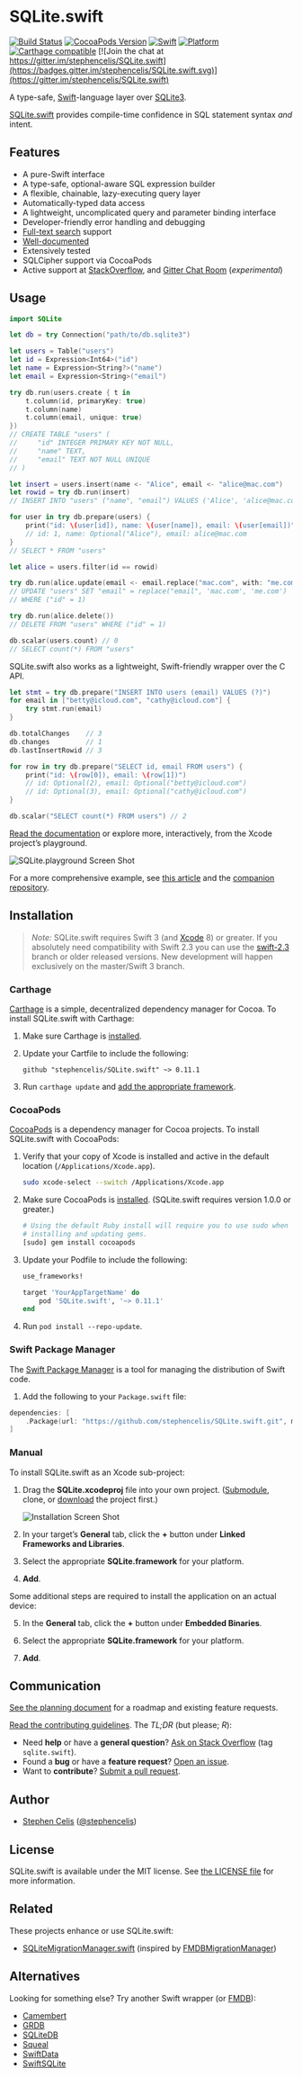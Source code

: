 # SQLite.swift

[![Build Status][Badge]][Travis] [![CocoaPods Version](https://cocoapod-badges.herokuapp.com/v/SQLite.swift/badge.png)](http://cocoadocs.org/docsets/SQLite.swift) [![Swift](https://img.shields.io/badge/swift-3-orange.svg?style=flat)](https://developer.apple.com/swift/) [![Platform](https://cocoapod-badges.herokuapp.com/p/SQLite.swift/badge.png)](http://cocoadocs.org/docsets/SQLite.swift) [![Carthage compatible](https://img.shields.io/badge/Carthage-compatible-4BC51D.svg?style=flat)](https://github.com/Carthage/Carthage) [![Join the chat at https://gitter.im/stephencelis/SQLite.swift](https://badges.gitter.im/stephencelis/SQLite.swift.svg)](https://gitter.im/stephencelis/SQLite.swift)

A type-safe, [Swift][]-language layer over [SQLite3][].

[SQLite.swift][] provides compile-time confidence in SQL statement
syntax _and_ intent.

[Badge]: https://img.shields.io/travis/stephencelis/SQLite.swift/master.svg?style=flat
[Travis]: https://travis-ci.org/stephencelis/SQLite.swift
[Swift]: https://developer.apple.com/swift/
[SQLite3]: http://www.sqlite.org
[SQLite.swift]: https://github.com/stephencelis/SQLite.swift


## Features

 - A pure-Swift interface
 - A type-safe, optional-aware SQL expression builder
 - A flexible, chainable, lazy-executing query layer
 - Automatically-typed data access
 - A lightweight, uncomplicated query and parameter binding interface
 - Developer-friendly error handling and debugging
 - [Full-text search][] support
 - [Well-documented][See Documentation]
 - Extensively tested
 - SQLCipher support via CocoaPods
 - Active support at [StackOverflow](http://stackoverflow.com/questions/tagged/sqlite.swift), and [Gitter Chat Room](https://gitter.im/stephencelis/SQLite.swift) (_experimental_)

[Full-text search]: Documentation/Index.md#full-text-search
[See Documentation]: Documentation/Index.md#sqliteswift-documentation


## Usage

``` swift
import SQLite

let db = try Connection("path/to/db.sqlite3")

let users = Table("users")
let id = Expression<Int64>("id")
let name = Expression<String?>("name")
let email = Expression<String>("email")

try db.run(users.create { t in
    t.column(id, primaryKey: true)
    t.column(name)
    t.column(email, unique: true)
})
// CREATE TABLE "users" (
//     "id" INTEGER PRIMARY KEY NOT NULL,
//     "name" TEXT,
//     "email" TEXT NOT NULL UNIQUE
// )

let insert = users.insert(name <- "Alice", email <- "alice@mac.com")
let rowid = try db.run(insert)
// INSERT INTO "users" ("name", "email") VALUES ('Alice', 'alice@mac.com')

for user in try db.prepare(users) {
    print("id: \(user[id]), name: \(user[name]), email: \(user[email])")
    // id: 1, name: Optional("Alice"), email: alice@mac.com
}
// SELECT * FROM "users"

let alice = users.filter(id == rowid)

try db.run(alice.update(email <- email.replace("mac.com", with: "me.com")))
// UPDATE "users" SET "email" = replace("email", 'mac.com', 'me.com')
// WHERE ("id" = 1)

try db.run(alice.delete())
// DELETE FROM "users" WHERE ("id" = 1)

db.scalar(users.count) // 0
// SELECT count(*) FROM "users"
```

SQLite.swift also works as a lightweight, Swift-friendly wrapper over the C
API.

``` swift
let stmt = try db.prepare("INSERT INTO users (email) VALUES (?)")
for email in ["betty@icloud.com", "cathy@icloud.com"] {
    try stmt.run(email)
}

db.totalChanges    // 3
db.changes         // 1
db.lastInsertRowid // 3

for row in try db.prepare("SELECT id, email FROM users") {
    print("id: \(row[0]), email: \(row[1])")
    // id: Optional(2), email: Optional("betty@icloud.com")
    // id: Optional(3), email: Optional("cathy@icloud.com")
}

db.scalar("SELECT count(*) FROM users") // 2
```

[Read the documentation][See Documentation] or explore more,
interactively, from the Xcode project’s playground.

![SQLite.playground Screen Shot](Documentation/Resources/playground@2x.png)

For a more comprehensive example, see [this article](http://masteringswift.blogspot.com/2015/09/create-data-access-layer-with.html) and the [companion repository](https://github.com/hoffmanjon/SQLiteDataAccessLayer2/tree/master).

## Installation

> _Note:_ SQLite.swift requires Swift 3 (and [Xcode][] 8) or greater. If you absolutely
> need compatibility with Swift 2.3 you can use the [swift-2.3][] branch or older
> released versions. New development will happen exclusively on the master/Swift 3 branch.

### Carthage

[Carthage][] is a simple, decentralized dependency manager for Cocoa. To
install SQLite.swift with Carthage:

 1. Make sure Carthage is [installed][Carthage Installation].

 2. Update your Cartfile to include the following:

    ```
    github "stephencelis/SQLite.swift" ~> 0.11.1
    ```

 3. Run `carthage update` and [add the appropriate framework][Carthage Usage].


[Carthage]: https://github.com/Carthage/Carthage
[Carthage Installation]: https://github.com/Carthage/Carthage#installing-carthage
[Carthage Usage]: https://github.com/Carthage/Carthage#adding-frameworks-to-an-application


### CocoaPods

[CocoaPods][] is a dependency manager for Cocoa projects. To install
SQLite.swift with CocoaPods:

 1. Verify that your copy of Xcode is installed and active in the default location (`/Applications/Xcode.app`).

    ```sh
    sudo xcode-select --switch /Applications/Xcode.app
    ```

 2. Make sure CocoaPods is [installed][CocoaPods Installation]. (SQLite.swift requires version 1.0.0 or greater.)

    ``` sh
    # Using the default Ruby install will require you to use sudo when
    # installing and updating gems.
    [sudo] gem install cocoapods
    ```

 3. Update your Podfile to include the following:

    ``` ruby
    use_frameworks!

    target 'YourAppTargetName' do
        pod 'SQLite.swift', '~> 0.11.1'
    end
    ```

 4. Run `pod install --repo-update`.

[CocoaPods]: https://cocoapods.org
[CocoaPods Installation]: https://guides.cocoapods.org/using/getting-started.html#getting-started

### Swift Package Manager

The [Swift Package Manager][] is a tool for managing the distribution of Swift code.

1. Add the following to your `Package.swift` file:

```swift
dependencies: [
    .Package(url: "https://github.com/stephencelis/SQLite.swift.git", majorVersion: 0, minor: 11)
]
```

[Swift Package Manager]: https://swift.org/package-manager

### Manual

To install SQLite.swift as an Xcode sub-project:

 1. Drag the **SQLite.xcodeproj** file into your own project.
    ([Submodule][], clone, or [download][] the project first.)

    ![Installation Screen Shot](Documentation/Resources/installation@2x.png)

 2. In your target’s **General** tab, click the **+** button under **Linked
    Frameworks and Libraries**.

 3. Select the appropriate **SQLite.framework** for your platform.

 4. **Add**.

Some additional steps are required to install the application on an actual device:

 5. In the **General** tab, click the **+** button under **Embedded Binaries**.

 6. Select the appropriate **SQLite.framework** for your platform.

 7. **Add**.


[Xcode]: https://developer.apple.com/xcode/downloads/
[Submodule]: http://git-scm.com/book/en/Git-Tools-Submodules
[download]: https://github.com/stephencelis/SQLite.swift/archive/master.zip


## Communication

[See the planning document] for a roadmap and existing feature requests.

[Read the contributing guidelines][]. The _TL;DR_ (but please; _R_):

 - Need **help** or have a **general question**? [Ask on Stack
   Overflow][] (tag `sqlite.swift`).
 - Found a **bug** or have a **feature request**? [Open an issue][].
 - Want to **contribute**? [Submit a pull request][].

[See the planning document]: /Documentation/Planning.md
[Read the contributing guidelines]: ./CONTRIBUTING.md#contributing
[Ask on Stack Overflow]: http://stackoverflow.com/questions/tagged/sqlite.swift
[Open an issue]: https://github.com/stephencelis/SQLite.swift/issues/new
[Submit a pull request]: https://github.com/stephencelis/SQLite.swift/fork


## Author

 - [Stephen Celis](mailto:stephen@stephencelis.com)
   ([@stephencelis](https://twitter.com/stephencelis))


## License

SQLite.swift is available under the MIT license. See [the LICENSE
file](./LICENSE.txt) for more information.

## Related

These projects enhance or use SQLite.swift:

 - [SQLiteMigrationManager.swift](https://github.com/garriguv/SQLiteMigrationManager.swift) (inspired by [FMDBMigrationManager](https://github.com/layerhq/FMDBMigrationManager))


## Alternatives

Looking for something else? Try another Swift wrapper (or [FMDB][]):

 - [Camembert](https://github.com/remirobert/Camembert)
 - [GRDB](https://github.com/groue/GRDB.swift)
 - [SQLiteDB](https://github.com/FahimF/SQLiteDB)
 - [Squeal](https://github.com/nerdyc/Squeal)
 - [SwiftData](https://github.com/ryanfowler/SwiftData)
 - [SwiftSQLite](https://github.com/chrismsimpson/SwiftSQLite)

[FMDB]: https://github.com/ccgus/fmdb
[swift-2.3]: https://github.com/stephencelis/SQLite.swift/tree/swift-2.3
